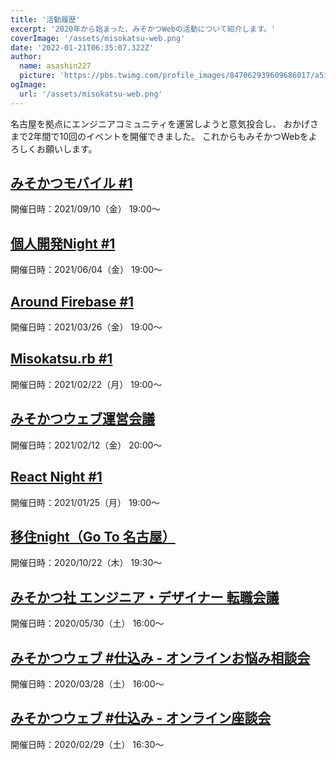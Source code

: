 ```yaml
---
title: '活動履歴'
excerpt: '2020年から始まった、みそかつWebの活動について紹介します。'
coverImage: '/assets/misokatsu-web.png'
date: '2022-01-21T06:35:07.322Z'
author:
  name: asashin227
  picture: 'https://pbs.twimg.com/profile_images/847062939609686017/a5iTanEo_400x400.jpg'
ogImage:
  url: '/assets/misokatsu-web.png'
---
```


名古屋を拠点にエンジニアコミュニティを運営しようと意気投合し、
おかげさまで2年間で10回のイベントを開催できました。
これからもみそかつWebをよろしくお願いします。

## [みそかつモバイル #1](https://misokatsu-web.connpass.com/event/221035/)
開催日時：2021/09/10（金） 19:00〜

## [個人開発Night #1](https://misokatsu-web.connpass.com/event/198874/)
開催日時：2021/06/04（金） 19:00〜

## [Around Firebase #1](https://misokatsu-web.connpass.com/event/198869/)
開催日時：2021/03/26（金） 19:00〜

## [Misokatsu.rb #1](https://misokatsu-web.connpass.com/event/198867/)
開催日時：2021/02/22（月） 19:00〜

## [みそかつウェブ運営会議](https://misokatsu-web.connpass.com/event/202546/)
開催日時：2021/02/12（金） 20:00〜

## [React Night #1](https://misokatsu-web.connpass.com/event/196285/)
開催日時：2021/01/25（月） 19:00〜

## [移住night（Go To 名古屋）](https://misokatsu-web.connpass.com/event/191753/)
開催日時：2020/10/22（木） 19:30〜

## [みそかつ社 エンジニア・デザイナー 転職会議](https://misokatsu-web.connpass.com/event/175944/)
開催日時：2020/05/30（土） 16:00〜

## [みそかつウェブ #仕込み - オンラインお悩み相談会](https://misokatsu-web.connpass.com/event/171523/)
開催日時：2020/03/28（土） 16:00〜

## [みそかつウェブ #仕込み - オンライン座談会](https://misokatsu-web.connpass.com/event/169174/)
開催日時：2020/02/29（土） 16:30〜
